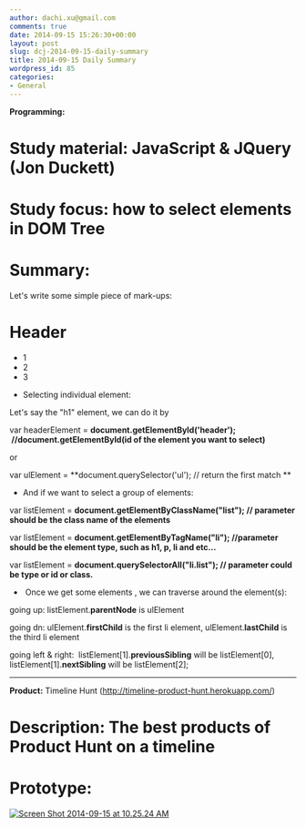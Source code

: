 ```yaml
---
author: dachi.xu@gmail.com
comments: true
date: 2014-09-15 15:26:30+00:00
layout: post
slug: dcj-2014-09-15-daily-summary
title: 2014-09-15 Daily Summary
wordpress_id: 85
categories:
- General
---
```


**Programming:**

# Study material: JavaScript & JQuery (Jon Duckett)

# Study focus: how to select elements in DOM Tree

# Summary:

Let's write some simple piece of mark-ups:

<html>
<head></head>
<body>
<h1 id=“header”>Header</h1>
<ul>
<li id=“1” class=“list">1</li>
<li id=“2” class=“list”>2</li>
<li id=“3” class=“list”>3</li>
</ul>
</body>
</html>



	
  * Selecting individual element:


Let's say the "h1" element, we can do it by

var headerElement = **document.getElementById('header');  //document.getElementById(id of the element you want to select)**

or

var ulElement = **document.querySelector('ul'); // return the first match **



	
  * And if we want to select a group of elements:


var listElement = **document.getElementByClassName("list"); // parameter should be the class name of the elements**

var listElement = **document.getElementByTagName("li"); //parameter should be the element type, such as h1, p, li and etc...**

var listElement = **document.querySelectorAll("li.list"); // parameter could be type or id or class.**



	
  *  Once we get some elements , we can traverse around the element(s):


going up: listElement.**parentNode** is ulElement

going dn: ulElement.**firstChild** is the first li element, ulElement.**lastChild** is the third li element

going left & right:  listElement[1].**previousSibling** will be listElement[0], listElement[1].**nextSibling** will be listElement[2];





* * *



**Product:** Timeline Hunt (http://timeline-product-hunt.herokuapp.com/)

# Description: The best products of Product Hunt on a timeline

# Prototype:

[![Screen Shot 2014-09-15 at 10.25.24 AM](http://dachicj.com/wp-content/uploads/2014/09/Screen-Shot-2014-09-15-at-10.25.24-AM-300x194.png)](http://dachicj.com/wp-content/uploads/2014/09/Screen-Shot-2014-09-15-at-10.25.24-AM.png)



